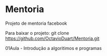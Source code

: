 # Mentoria
Projeto de mentoria facebook


Para baixar o projeto:  git clone https://github.com/OctavioDuart/Mentoria.git


01Aula - Introdução a algoritimos e programas 
